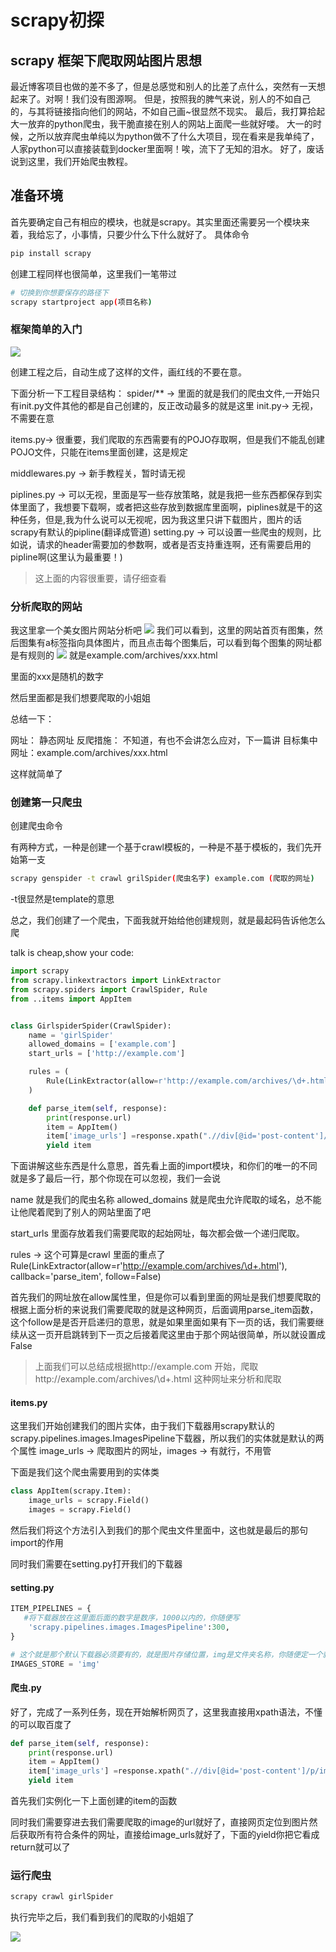 # scrapy初探

## scrapy 框架下爬取网站图片思想

最近博客项目也做的差不多了，但是总感觉和别人的比差了点什么，突然有一天想起来了。对啊！我们没有图源啊。 但是，按照我的脾气来说，别人的不如自己的，与其将链接指向他们的网站，不如自己画\~很显然不现实。 最后，我打算拾起大一放弃的python爬虫，我干脆直接在别人的网站上面爬一些就好喽。 大一的时候，之所以放弃爬虫单纯以为python做不了什么大项目，现在看来是我单纯了，人家python可以直接装载到docker里面啊！唉，流下了无知的泪水。 好了，废话说到这里，我们开始爬虫教程。

## 准备环境

首先要确定自己有相应的模块，也就是scrapy。其实里面还需要另一个模块来着，我给忘了，小事情，只要少什么下什么就好了。 具体命令

```bash
pip install scrapy
```

创建工程同样也很简单，这里我们一笔带过

```bash
# 切换到你想要保存的路径下
scrapy startproject app(项目名称)
```

### 框架简单的入门

![](https://s2.ax1x.com/2019/11/05/MpG64H.png)

创建工程之后，自动生成了这样的文件，画红线的不要在意。

下面分析一下工程目录结构： spider/\*\* -> 里面的就是我们的爬虫文件,一开始只有init.py文件其他的都是自己创建的，反正改动最多的就是这里 init.py-> 无视，不需要在意

items.py-> 很重要，我们爬取的东西需要有的POJO存取啊，但是我们不能乱创建POJO文件，只能在items里面创建，这是规定

middlewares.py -> 新手教程关，暂时请无视

piplines.py -> 可以无视，里面是写一些存放策略，就是我把一些东西都保存到实体里面了，我想要下载啊，或者把这些存放到数据库里面啊，piplines就是干的这种任务，但是,我为什么说可以无视呢，因为我这里只讲下载图片，图片的话scrapy有默认的pipline(翻译成管道) setting.py -> 可以设置一些爬虫的规则，比如说，请求的header需要加的参数啊，或者是否支持重连啊，还有需要启用的pipline啊(这里认为最重要！)

> 这上面的内容很重要，请仔细查看

### 分析爬取的网站

我这里拿一个美女图片网站分析吧 ![](https://s2.ax1x.com/2019/11/05/MpUPw6.png) 我们可以看到，这里的网站首页有图集，然后图集有a标签指向具体图片，而且点击每个图集后，可以看到每个图集的网址都是有规则的 ![](https://s2.ax1x.com/2019/11/05/MpUDtU.png) 就是example.com/archives/xxx.html

里面的xxx是随机的数字

然后里面都是我们想要爬取的小姐姐

总结一下：

网址： 静态网址 反爬措施： 不知道，有也不会讲怎么应对，下一篇讲 目标集中网址：example.com/archives/xxx.html

这样就简单了

### 创建第一只爬虫

创建爬虫命令

有两种方式，一种是创建一个基于crawl模板的，一种是不基于模板的，我们先开始第一支

```bash
scrapy genspider -t crawl grilSpider(爬虫名字) example.com (爬取的网址)
```

\-t很显然是template的意思

总之，我们创建了一个爬虫，下面我就开始给他创建规则，就是最起码告诉他怎么爬

talk is cheap,show your code:

```python
import scrapy
from scrapy.linkextractors import LinkExtractor
from scrapy.spiders import CrawlSpider, Rule
from ..items import AppItem


class GirlspiderSpider(CrawlSpider):
    name = 'girlSpider'
    allowed_domains = ['example.com']
    start_urls = ['http://example.com']

    rules = (
        Rule(LinkExtractor(allow=r'http://example.com/archives/\d+.html'), callback='parse_item', follow=False),
    )

    def parse_item(self, response):
        print(response.url)
        item = AppItem()
        item['image_urls'] =response.xpath(".//div[@id='post-content']/p/img/@src").extract()
        yield item
```

下面讲解这些东西是什么意思，首先看上面的import模块，和你们的唯一的不同就是多了最后一行，那个你现在可以忽视，我们一会说

name 就是我们的爬虫名称 allowed\_domains 就是爬虫允许爬取的域名，总不能让他爬着爬到了别人的网站里面了吧

start\_urls 里面存放着我们需要爬取的起始网址，每次都会做一个递归爬取。

rules -> 这个可算是crawl 里面的重点了 Rule(LinkExtractor(allow=r'http://example.com/archives/\d+.html'), callback='parse\_item', follow=False)

首先我们的网址放在allow属性里，但是你可以看到里面的网址是我们想要爬取的 根据上面分析的来说我们需要爬取的就是这种网页，后面调用parse\_item函数，这个follow是是否开启递归的意思，就是如果里面如果有下一页的话，我们需要继续从这一页开启跳转到下一页之后接着爬这里由于那个网站很简单，所以就设置成False

> 上面我们可以总结成根据http://example.com 开始，爬取http://example.com/archives/\d+.html 这种网址来分析和爬取

#### items.py

这里我们开始创建我们的图片实体，由于我们下载器用scrapy默认的 scrapy.pipelines.images.ImagesPipeline下载器，所以我们的实体就是默认的两个属性 image\_urls -> 爬取图片的网址，images -> 有就行，不用管

下面是我们这个爬虫需要用到的实体类

```python
class AppItem(scrapy.Item):
    image_urls = scrapy.Field()
    images = scrapy.Field()
```

然后我们将这个方法引入到我们的那个爬虫文件里面中，这也就是最后的那句import的作用

同时我们需要在setting.py打开我们的下载器

#### setting.py

```python
ITEM_PIPELINES = {
   #将下载器放在这里面后面的数字是数序，1000以内的，你随便写
    'scrapy.pipelines.images.ImagesPipeline':300,
}

# 这个就是那个默认下载器必须要有的，就是图片存储位置，img是文件夹名称，你随便定一个就好
IMAGES_STORE = 'img'
```

#### 爬虫.py

好了，完成了一系列任务，现在开始解析网页了，这里我直接用xpath语法，不懂的可以取百度了

```python
def parse_item(self, response):
    print(response.url)
    item = AppItem()
    item['image_urls'] =response.xpath(".//div[@id='post-content']/p/img/@src").getall()
    yield item
```

首先我们实例化一下上面创建的item的函数

同时我们需要穿进去我们需要爬取的image的url就好了，直接网页定位到图片然后获取所有符合条件的网址，直接给image\_urls就好了，下面的yield你把它看成return就可以了

### 运行爬虫

```bash
scrapy crawl girlSpider
```

执行完毕之后，我们看到我们的爬取的小姐姐了

![](https://s2.ax1x.com/2019/11/05/Mpw73F.png)

